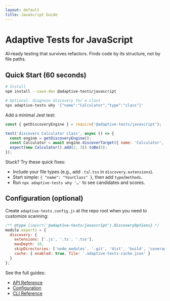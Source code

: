 ```yaml
---
layout: default
title: JavaScript Guide
---
```


# Adaptive Tests for JavaScript

AI‑ready testing that survives refactors. Finds code by its structure, not by file paths.

## Quick Start (60 seconds)

```bash
# Install
npm install --save-dev @adaptive-tests/javascript

# Optional: diagnose discovery for a class
npx adaptive-tests why '{"name":"Calculator","type":"class"}'
```

Add a minimal Jest test:

```javascript
const { getDiscoveryEngine } = require('@adaptive-tests/javascript');

test('discovers Calculator class', async () => {
  const engine = getDiscoveryEngine();
  const Calculator = await engine.discoverTarget({ name: 'Calculator', type: 'class' });
  expect(new Calculator().add(2, 3)).toBe(5);
});
```

Stuck? Try these quick fixes:
- Include your file types (e.g., add `.ts`/`.tsx` in `discovery.extensions`).
- Start simple: `{ "name": "YourClass" }`, then add `type`/`methods`.
- Run `npx adaptive-tests why '…'` to see candidates and scores.

## Configuration (optional)
Create `adaptive-tests.config.js` at the repo root when you need to customize scanning:

```javascript
/** @type {import('@adaptive-tests/javascript').DiscoveryOptions} */
module.exports = {
  discovery: {
    extensions: ['.js', '.ts', '.tsx'],
    maxDepth: 10,
    skipDirectories: ['node_modules', '.git', 'dist', 'build', 'coverage'],
    cache: { enabled: true, file: '.adaptive-tests-cache.json' }
  }
};
```

See the full guides:
- [API Reference](../API_REFERENCE.md)
- [Configuration](../CONFIGURATION.md)
- [CLI Reference](../CLI_REFERENCE.md)
